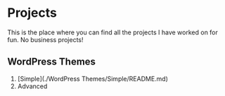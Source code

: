 # Projects
This is the place where you can find all the projects I have worked on for fun. No business projects!

## WordPress Themes
1. [Simple](./WordPress Themes/Simple/README.md)
2. Advanced
